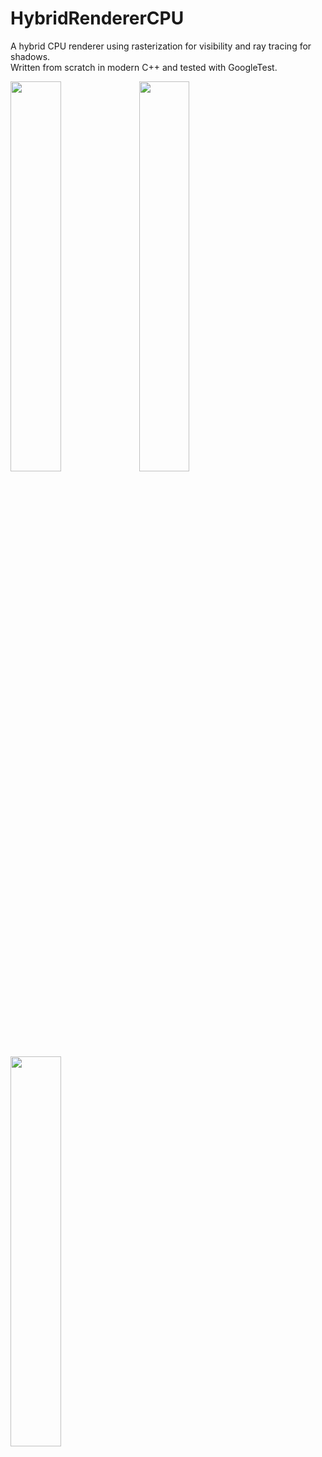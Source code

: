 # HybridRendererCPU

A hybrid CPU renderer using rasterization for visibility and ray tracing for shadows. <br />
Written from scratch in modern C++ and tested with GoogleTest.

<img src="https://user-images.githubusercontent.com/25958978/213143173-cd18cfb2-d504-4497-8ec1-b6ebb0b5b426.gif" width="40%" height="40%"/>
<img src="https://user-images.githubusercontent.com/25958978/213143384-c1aeb058-e04c-44fb-9bae-b298588c85a0.gif" width="40%" height="40%"/>
<img src="https://user-images.githubusercontent.com/25958978/213143416-ae1e45a5-be61-4a26-8ca6-2fe31c805905.gif" width="40%" height="40%"/>
